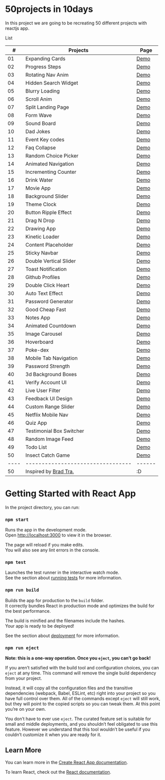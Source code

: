 

# 50projects in 10days

In this project we are going to be recreating 50 different projects with reactjs app.

List

| #  |         Projects                | Page |
|----|---------------------------------|------|
| 01 |      Expanding Cards           | [Demo](https://arolisg.github.io/50projects-in-10days/#/expandingcards) |
| 02 |      Progress Steps            | [Demo](https://arolisg.github.io/50projects-in-10days/#/progresssteps) |
| 03 |      Rotating Nav Anim         | [Demo](https://arolisg.github.io/50projects-in-10days/#/rotatingnavigation) |
| 04 |      Hidden Search Widget      | [Demo](https://arolisg.github.io/50projects-in-10days/#/hiddensearch) |
| 05 |	    Blurry Loading	          | [Demo](https://arolisg.github.io/50projects-in-10days/#/burryloading) |
| 06 |	    Scroll Anim      	        | [Demo](https://arolisg.github.io/50projects-in-10days/#/scrollanimation) |
| 07 |	    Split Landing Page        | [Demo](https://arolisg.github.io/50projects-in-10days/#/splitlanding) |
| 08 |	    Form Wave	                | [Demo](https://arolisg.github.io/50projects-in-10days/#/formwavy) |
| 09 |	    Sound Board	              | [Demo](https://arolisg.github.io/50projects-in-10days/#/soundboard) |
| 10 |	    Dad Jokes	                | [Demo](https://arolisg.github.io/50projects-in-10days/#/randomuser) |
| 11 |	    Event Key codes	          | [Demo](https://arolisg.github.io/50projects-in-10days/#/eventkeycodes) |
| 12 |	    Faq Collapse	            | [Demo](https://arolisg.github.io/50projects-in-10days/#/faqcollapse) |
| 13 |	    Random Choice Picker	    | [Demo](https://arolisg.github.io/50projects-in-10days/#/randomchoice%20picker) |
| 14 |	    Animated Navigation	      | [Demo](https://arolisg.github.io/50projects-in-10days/#/animatednavigation) |
| 15 |	    Incrementing Counter	    | [Demo](https://arolisg.github.io/50projects-in-10days/#/incrementingcounter) |
| 16 |	    Drink Water	              | [Demo](https://arolisg.github.io/50projects-in-10days/#/drinkwater) |
| 17 |	    Movie App	                | [Demo](https://arolisg.github.io/50projects-in-10days/#/movieapp) |
| 18 |	    Background Slider	        | [Demo](https://arolisg.github.io/50projects-in-10days/#/backgroundslider) |
| 19 |	    Theme Clock	              | [Demo](https://arolisg.github.io/50projects-in-10days/#/themeclock) |
| 20 |	    Button Ripple Effect	    | [Demo](https://arolisg.github.io/50projects-in-10days/#/rippleeffect) |
| 21 |	    Drag N Drop	              | [Demo](https://arolisg.github.io/50projects-in-10days/#/dragn%20drop) |
| 22 |	    Drawing App	              | [Demo](https://arolisg.github.io/50projects-in-10days/#/drawingapp) |
| 23 |	    Kinetic Loader	          | [Demo](https://arolisg.github.io/50projects-in-10days/#/kineticloader) |
| 24 | 	    Content Placeholder	      | [Demo](https://arolisg.github.io/50projects-in-10days/#/contentplaceholder) |
| 25 |	    Sticky Navbar	            | [Demo](https://arolisg.github.io/50projects-in-10days/#/stickynav) |
| 26 |	    Double Vertical Slider	  | [Demo](https://arolisg.github.io/50projects-in-10days/#/doubleslider) |
| 27 |	    Toast Notification	      | [Demo](https://arolisg.github.io/50projects-in-10days/#/toastnotification) |
| 28 |	    Github Profiles	          | [Demo](https://arolisg.github.io/50projects-in-10days/#/githubprofiles) |
| 29 |	    Double Click Heart	      | [Demo](https://arolisg.github.io/50projects-in-10days/#/doubleclick%20heart) |
| 30 |	    Auto Text Effect	        | [Demo](https://arolisg.github.io/50projects-in-10days/#/autotext%20effect) |
| 31 |	    Password Generator	      | [Demo](https://arolisg.github.io/50projects-in-10days/#/passwordgenerator) |
| 32 |	    Good Cheap Fast	          | [Demo](https://arolisg.github.io/50projects-in-10days/#/g,c,f) |
| 33 |	    Notes App	                | [Demo](https://arolisg.github.io/50projects-in-10days/#/noteapp) |
| 34 |	    Animated Countdown	      | [Demo](https://arolisg.github.io/50projects-in-10days/#/animatedcount%20down) |
| 35 |	    Image Carousel	          | [Demo](https://arolisg.github.io/50projects-in-10days/#/imagecarousel) |
| 36 |	    Hoverboard	              | [Demo](https://arolisg.github.io/50projects-in-10days/#/hoverboard) |
| 37 |	    Poke-dex	                | [Demo](https://arolisg.github.io/50projects-in-10days/#/pokedex) |
| 38 |	    Mobile Tab Navigation	    | [Demo](https://arolisg.github.io/50projects-in-10days/#/mobiletab%20navigation) |
| 39 |	    Password Strength         | [Demo](https://arolisg.github.io/50projects-in-10days/#/passwordstrength%20background) |
| 40 |	    3d Background Boxes	      | [Demo](https://arolisg.github.io/50projects-in-10days/#/3dboxes) |
| 41 |	    Verify Account UI	        | [Demo](https://arolisg.github.io/50projects-in-10days/#/expandingcards) |
| 42 |	    Live User Filter	        | [Demo](https://arolisg.github.io/50projects-in-10days/#/expandingcards) |
| 43 |	    Feedback UI Design	      | [Demo](https://arolisg.github.io/50projects-in-10days/#/expandingcards) |
| 44 |	    Custom Range Slider	      | [Demo](https://arolisg.github.io/50projects-in-10days/#/expandingcards) |
| 45 |	    Netflix Mobile Nav        | [Demo](https://arolisg.github.io/50projects-in-10days/#/expandingcards) |
| 46 |	    Quiz App	                | [Demo](https://arolisg.github.io/50projects-in-10days/#/expandingcards) |
| 47 |	    Testimonial Box Switcher  | [Demo](https://arolisg.github.io/50projects-in-10days/#/expandingcards) |
| 48 |	    Random Image Feed	        | [Demo](https://arolisg.github.io/50projects-in-10days/#/expandingcards) |
| 49 |	    Todo List	                | [Demo](https://arolisg.github.io/50projects-in-10days/#/expandingcards) |
| 50 |	    Insect Catch Game	        | [Demo](https://arolisg.github.io/50projects-in-10days/#/expandingcards) |
|----|---------------------------------|------|
| 50 |	    Inspired by [Brad Tra.](https://github.com/bradtraversy/50projects50days)       | :D |


# Getting Started with React App

In the project directory, you can run:

### `npm start`

Runs the app in the development mode.\
Open [http://localhost:3000](http://localhost:3000) to view it in the browser.

The page will reload if you make edits.\
You will also see any lint errors in the console.

### `npm test`

Launches the test runner in the interactive watch mode.\
See the section about [running tests](https://facebook.github.io/create-react-app/docs/running-tests) for more information.

### `npm run build`

Builds the app for production to the `build` folder.\
It correctly bundles React in production mode and optimizes the build for the best performance.

The build is minified and the filenames include the hashes.\
Your app is ready to be deployed!

See the section about [deployment](https://facebook.github.io/create-react-app/docs/deployment) for more information.

### `npm run eject`

**Note: this is a one-way operation. Once you `eject`, you can’t go back!**

If you aren’t satisfied with the build tool and configuration choices, you can `eject` at any time. This command will remove the single build dependency from your project.

Instead, it will copy all the configuration files and the transitive dependencies (webpack, Babel, ESLint, etc) right into your project so you have full control over them. All of the commands except `eject` will still work, but they will point to the copied scripts so you can tweak them. At this point you’re on your own.

You don’t have to ever use `eject`. The curated feature set is suitable for small and middle deployments, and you shouldn’t feel obligated to use this feature. However we understand that this tool wouldn’t be useful if you couldn’t customize it when you are ready for it.

## Learn More

You can learn more in the [Create React App documentation](https://facebook.github.io/create-react-app/docs/getting-started).

To learn React, check out the [React documentation](https://reactjs.org/).
